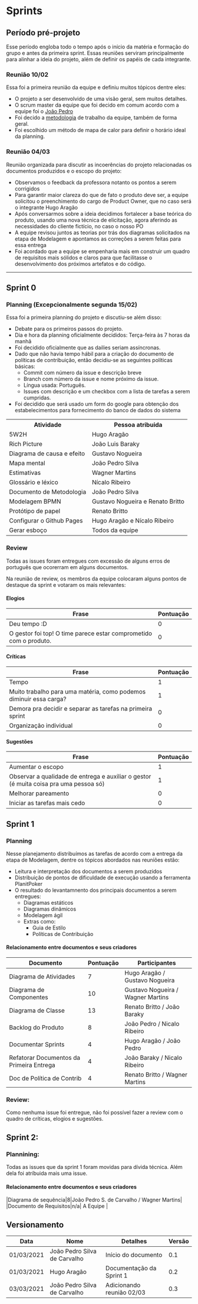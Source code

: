 # Sprints
## Período pré-projeto

Esse período engloba todo o tempo após o início da matéria e formação do grupo e antes da primeira sprint. Essas reuniões serviram principalmente para alinhar a ideia do projeto, além de definir os papéis de cada integrante. 

### Reunião 10/02

Essa foi a primeira reunião da equipe e definiu muitos tópicos dentre eles:
* O projeto a ser desenvolvido de uma visão geral, sem muitos detalhes.
* O scrum master da equipe que foi decido em comum acordo com a equipe foi o [João Pedro](https://github.com/jps12)
* Foi decido a [metodologia](https://unbarqdsw2020-2.github.io/2020.2_G2_Encare/Base/metodologia/) de trabalho da equipe, também de forma geral.
* Foi escolhido um método de mapa de calor para definir o horário ideal da planning.

### Reunião 04/03

Reunião organizada para discutir as incoerências do projeto relacionadas os documentos produzidos e o escopo do projeto:
* Observamos o feedback da professora notanto os pontos a serem corrigidos
* Para garantir maior clareza do que de fato o produto deve ser, a equipe solicitou o preenchimento do cargo de Product Owner, que no caso será o integrante Hugo Aragão
* Após conversarmos sobre a ideia decidimos fortalecer a base teórica do produto, usando uma nova técnica de elicitação, agora aferindo as necessidades do cliente fictício, no caso o nosso PO
* A equipe revisou juntos as teorias por trás dos diagramas solicitados na etapa de Modelagem e apontamos as correções a serem feitas para essa entrega 
* Foi acordado que a equipe se empenharia mais em construir um quadro de requisitos mais sólidos e claros para que facilitasse o desenvolvimento dos próximos artefatos e do código.

----

## Sprint 0
### Planning (Excepcionalmente segunda 15/02)

Essa foi a primeira planning do projeto e discutiu-se além disso:
* Debate para os primeiros passos do projeto.
* Dia e hora da planning oficialmente decididos: Terça-feira às 7 horas da manhã
* Foi decidido oficialmente que as dailies seriam assíncronas.
* Dado que não havia tempo hábil para a criação do documento de políticas de contribuição, então decidiu-se as seguintes políticas básicas:
    * Commit com número da issue e descrição breve
    * Branch com número da issue e nome próximo da issue.
    * Língua usada: Português.
    * Issues com descrição e um checkbox com a lista de tarefas a serem cumpridas.
* Foi decidido que será usado um form do google para obtenção dos estabelecimentos para fornecimento do banco de dados do sistema 

<table>
    <tr>
        <th>Atividade</th>
        <th>Pessoa atribuida</th>
    </tr>
    <tr>
        <td>5W2H</td>
        <td>Hugo Aragão</td>
    </tr>
    <tr>
        <td>Rich Picture</td>
        <td>João Luis Baraky</td>
    </tr>
    <tr>
        <td>Diagrama de causa e efeito</td>
        <td>Gustavo Nogueira</td>
    </tr>
    <tr>
        <td>Mapa mental</td>
        <td>João Pedro Silva</td>
    </tr>
    <tr>
        <td>Estimativas</td>
        <td>Wagner Martins</td>
    </tr>
    <tr>
        <td>Glossário e léxico</td>
        <td>Nícalo Ribeiro</td>
    </tr>
    <tr>
        <td>Documento de Metodologia</td>
        <td>João Pedro Silva</td>
    </tr>
    <tr>
        <td>Modelagem BPMN</td>
        <td>Gustavo Nogueira e Renato Britto</td>
    </tr>
    <tr>
        <td>Protótipo de papel</td>
        <td>Renato Britto</td>
    </tr>
    <tr>
        <td>Configurar o Github Pages</td>
        <td>Hugo Aragão e Nícalo Ribeiro</td>
    </tr>   
    <tr>
        <td>Gerar esboço</td>
        <td>Todos da equipe</td>
    </tr>
</table>

### Review

Todas as issues foram entregues com excessão de alguns erros de português que ocorerram em alguns documentos.

Na reunião de review, os membros da equipe colocaram alguns pontos de destaque da sprint e votaram os mais relevantes:

#### Elogios

| Frase | Pontuação |
|-------|-----------|
| Deu tempo :D | 0 |
| O gestor foi top! O time parece estar comprometido com o produto. | 0 |

#### Críticas

| Frase | Pontuação |
|-------|-----------|
| Tempo | 1 |
| Muito trabalho para uma matéria, como podemos diminuir essa carga? | 1 |
| Demora pra decidir e separar as tarefas na primeira sprint | 0 |
| Organização individual | 0 |

#### Sugestões

| Frase | Pontuação |
|-------|-----------|
| Aumentar o escopo | 1 |
| Observar a qualidade de entrega e auxiliar o gestor (é muita coisa pra uma pessoa só) | 1 |
| Melhorar pareamento | 0 |
| Iniciar as tarefas mais cedo | 0 |

## Sprint 1
### Planning

Nesse planejamento distribuímos as tarefas de acordo com a entrega da etapa de Modelagem, dentre os tópicos abordados nas reuniões estão:
* Leitura e interpretação dos documentos a serem produzidos
* Distribuição de pontos de dificuldade de execução usando a ferramenta PlanitPoker
* O resultado do levantamnento dos principais documentos a serem entregues:
    * Diagramas estáticos
    * Diagramas dinâmicos
    * Modelagem ágil
    * Extras como:
        * Guia de Estilo
        * Políticas de Contribuição

#### Relacionamento entre documentos e seus criadores
|      Documento |Pontuação|      Participantes     |
|---------------------|--|---------------------------------------------|
|Diagrama de Atividades|7|Hugo Aragão / Gustavo Nogueira|
|Diagrama de Componentes|10|Gustavo Nogueira / Wagner Martins|
|Diagrama de Classe|13|Renato Britto / João Baraky|
|Backlog do Produto|8|João Pedro / Nicalo Ribeiro|
|Documentar Sprints|4|Hugo Aragão / João Pedro|
|Refatorar Documentos da Primeira Entrega|4|João Baraky / Nicalo Ribeiro|
|Doc de Política de Contrib|4|Renato Britto / Wagner Martins|

### Review:

Como nenhuma issue foi entregue, não foi possível fazer a review com o quadro de críticas, elogios e sugestões. 

## Sprint 2:
### Plannining:

Todas as issues que da sprint 1 foram movidas para dívida técnica. Além dela foi atríbuida mais uma issue.

#### Relacionamento entre documentos e seus criadores
|Diagrama de sequência|8|João Pedro S. de Carvalho / Wagner Martins|
|Documento de Requisitos|n/a| A Equipe |

## Versionamento

| Data | Nome | Detalhes | Versão |
|-----|-------|---------|---------|
| 01/03/2021 | João Pedro Silva de Carvalho | Início do documento | 0.1 |
| 01/03/2021 | Hugo Aragão | Documentação da Sprint 1 | 0.2 |
| 03/03/2021 | João Pedro Silva de Carvalho | Adicionando reunião 02/03 | 0.3 |

